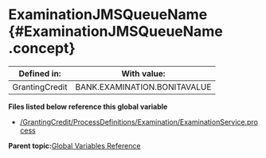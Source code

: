 # ExaminationJMSQueueName {#ExaminationJMSQueueName .concept}

|Defined in:|With value:|
|-----------|-----------|
|GrantingCredit|BANK.EXAMINATION.BONITAVALUE|

**Files listed below reference this global variable**

-   [/GrantingCredit/ProcessDefinitions/Examination/ExaminationService.process](../../../projects/GrantingCredit/ProcessDefinitions/Examination/ExaminationService.process.md)

**Parent topic:**[Global Variables Reference](../../../../../../modules/demo_Enterprise/dita/crossref/globVars/globVarsRef/GV_globVarsRef.md)


